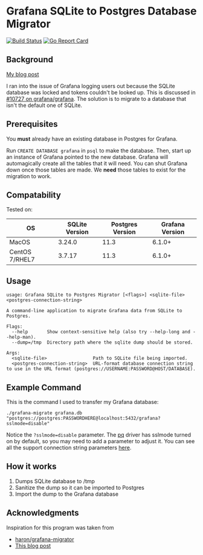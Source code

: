 # Grafana SQLite to Postgres Database Migrator

[![Build Status](https://cloud.drone.io/api/badges/wbh1/grafana-sqlite-to-postgres/status.svg)](https://cloud.drone.io/wbh1/grafana-sqlite-to-postgres)
[![Go Report Card](https://goreportcard.com/badge/github.com/wbh1/grafana-sqlite-to-postgres)](https://goreportcard.com/report/github.com/wbh1/grafana-sqlite-to-postgres)

## Background
[My blog post](https://wbhegedus.me/migrating-grafanas-database-from-sqlite-to-postgres/)

I ran into the issue of Grafana logging users out because the SQLite database was locked and tokens couldn't be looked up. This is discussed in [#10727 on grafana/grafana](https://github.com/grafana/grafana/issues/10727#issuecomment-479378941). The solution is to migrate to a database that isn't the default one of SQLite.

## Prerequisites
You **must** already have an existing database in Postgres for Grafana.

Run `CREATE DATABASE grafana` in `psql` to make the database. Then, start up an instance of Grafana pointed to the new database. Grafana will automagically create all the tables that it will need. You can shut Grafana down once those tables are made. We **need** those tables to exist for the migration to work.

## Compatability
Tested on:

| OS             | SQLite Version | Postgres Version | Grafana Version |
| -------------- | -------------- | ---------------- | --------------- |
| MacOS          | 3.24.0         | 11.3             | 6.1.0+          |
| CentOS 7/RHEL7 | 3.7.17         | 11.3             | 6.1.0+          |

## Usage
```
usage: Grafana SQLite to Postgres Migrator [<flags>] <sqlite-file> <postgres-connection-string>

A command-line application to migrate Grafana data from SQLite to Postgres.

Flags:
  --help       Show context-sensitive help (also try --help-long and --help-man).
  --dump=/tmp  Directory path where the sqlite dump should be stored.

Args:
  <sqlite-file>                 Path to SQLite file being imported.
  <postgres-connection-string>  URL-format database connection string to use in the URL format (postgres://USERNAME:PASSWORD@HOST/DATABASE).
```

## Example Command
This is the command I used to transfer my Grafana database:
```
./grafana-migrate grafana.db "postgres://postgres:PASSWORDHERE@localhost:5432/grafana?sslmode=disable"
```
Notice the `?sslmode=disable` parameter. The [pq](https://github.com/lib/pq) driver has sslmode turned on by default, so you may need to add a parameter to adjust it. You can see all the support connection string parameters [here](https://godoc.org/github.com/lib/pq#hdr-Connection_String_Parameters).

## How it works
1. Dumps SQLite database to /tmp
2. Sanitize the dump so it can be imported to Postgres
3. Import the dump to the Grafana database

## Acknowledgments
Inspiration for this program was taken from
- [haron/grafana-migrator](https://github.com/haron/grafana-migrator)
- [This blog post](https://0x63.me/migrating-grafana-from-sqlite-to-postgresql/)
